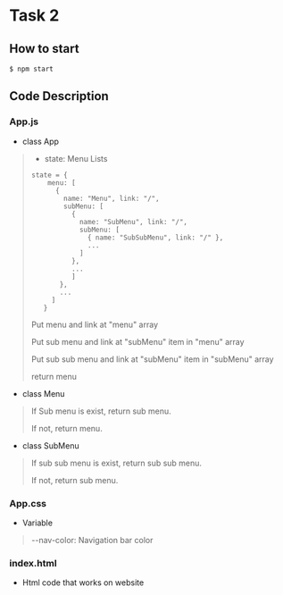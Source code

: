 # Task 2

## How to start

```
$ npm start
```

## Code Description

### App.js

- class App

> - state: Menu Lists
>
> ```
> state = {
>     menu: [
>       {
>         name: "Menu", link: "/",
>         subMenu: [
>           {
>             name: "SubMenu", link: "/",
>             subMenu: [
>               { name: "SubSubMenu", link: "/" },
>               ...
>             ]
>           },
>           ...
>           ]
>        },
>        ...
>      ]
>    }
> ```
>
> Put menu and link at "menu" array
>
> Put sub menu and link at "subMenu" item in "menu" array
>
> Put sub sub menu and link at "subMenu" item in "subMenu" array
>
> 
>
> return menu

- class Menu

> If Sub menu is exist, return sub menu.
>
> If not, return menu.

- class SubMenu

> If sub sub menu is exist, return sub sub menu.
>
> If not, return sub menu.

### App.css

- Variable

> --nav-color: Navigation bar color



### index.html

- Html code that works on website